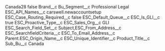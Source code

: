 <?xml version="1.0" encoding="UTF-8"?>
<CustomMetadata xmlns="http://soap.sforce.com/2006/04/metadata" xmlns:xsi="http://www.w3.org/2001/XMLSchema-instance" xmlns:xsd="http://www.w3.org/2001/XMLSchema">
    <label>Canada28</label>
    <protected>false</protected>
    <values>
        <field>Brand__c</field>
        <value xsi:nil="true"/>
    </values>
    <values>
        <field>Bu_Segment__c</field>
        <value xsi:type="xsd:string">Professional Legal</value>
    </values>
    <values>
        <field>ESC_API_Names__c</field>
        <value xsi:type="xsd:string">carswell.newaccountsetup</value>
    </values>
    <values>
        <field>ESC_Case_Routing_Required__c</field>
        <value xsi:type="xsd:boolean">false</value>
    </values>
    <values>
        <field>ESC_Default_Queue__c</field>
        <value xsi:nil="true"/>
    </values>
    <values>
        <field>ESC_Is_GLI__c</field>
        <value xsi:type="xsd:boolean">true</value>
    </values>
    <values>
        <field>ESC_Proactive_Type__c</field>
        <value xsi:nil="true"/>
    </values>
    <values>
        <field>ESC_Sales_Org__c</field>
        <value xsi:type="xsd:string">GLI</value>
    </values>
    <values>
        <field>ESC_Search_Field_Set__c</field>
        <value xsi:type="xsd:string">Subject,ESC_From_Address__c</value>
    </values>
    <values>
        <field>ESC_SearchfieldCriteria__c</field>
        <value xsi:nil="true"/>
    </values>
    <values>
        <field>ESC_To_Email_Address__c</field>
        <value xsi:type="xsd:string">Parent.ESC_Origin_Name__c</value>
    </values>
    <values>
        <field>ESC_Unique_Identifier__c</field>
        <value xsi:nil="true"/>
    </values>
    <values>
        <field>Product_Title__c</field>
        <value xsi:nil="true"/>
    </values>
    <values>
        <field>Sub_Bu__c</field>
        <value xsi:type="xsd:string">Canada</value>
    </values>
</CustomMetadata>

